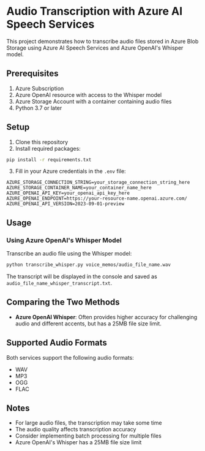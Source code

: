 # Audio Transcription with Azure AI Speech Services

This project demonstrates how to transcribe audio files stored in Azure Blob Storage using Azure AI Speech Services and Azure OpenAI's Whisper model.

## Prerequisites

1. Azure Subscription
3. Azure OpenAI resource with access to the Whisper model
4. Azure Storage Account with a container containing audio files
5. Python 3.7 or later

## Setup

1. Clone this repository
2. Install required packages:
```bash
pip install -r requirements.txt
```

3. Fill in your Azure credentials in the `.env` file:
```
AZURE_STORAGE_CONNECTION_STRING=your_storage_connection_string_here
AZURE_STORAGE_CONTAINER_NAME=your_container_name_here
AZURE_OPENAI_API_KEY=your_openai_api_key_here
AZURE_OPENAI_ENDPOINT=https://your-resource-name.openai.azure.com/
AZURE_OPENAI_API_VERSION=2023-09-01-preview
```

## Usage

### Using Azure OpenAI's Whisper Model

Transcribe an audio file using the Whisper model:

```bash
python transcribe_whisper.py voice_memos/audio_file_name.wav
```

The transcript will be displayed in the console and saved as `audio_file_name_whisper_transcript.txt`.

## Comparing the Two Methods

- **Azure OpenAI Whisper**: Often provides higher accuracy for challenging audio and different accents, but has a 25MB file size limit.

## Supported Audio Formats

Both services support the following audio formats:
- WAV
- MP3
- OGG
- FLAC

## Notes

- For large audio files, the transcription may take some time
- The audio quality affects transcription accuracy
- Consider implementing batch processing for multiple files
- Azure OpenAI's Whisper has a 25MB file size limit
